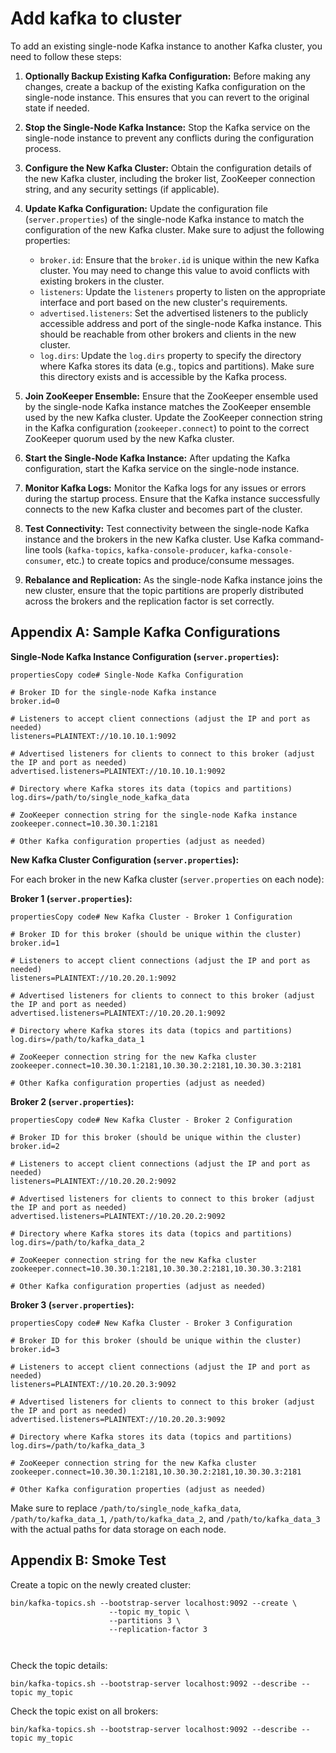 # Add kafka to cluster

To add an existing single-node Kafka instance to another Kafka cluster, you need to follow these steps:

1.  **Optionally Backup Existing Kafka Configuration:** Before making any changes, create a backup of the existing Kafka configuration on the single-node instance. This ensures that you can revert to the original state if needed.
    
2.  **Stop the Single-Node Kafka Instance:** Stop the Kafka service on the single-node instance to prevent any conflicts during the configuration process.
    
3.  **Configure the New Kafka Cluster:** Obtain the configuration details of the new Kafka cluster, including the broker list, ZooKeeper connection string, and any security settings (if applicable).
    
4.  **Update Kafka Configuration:** Update the configuration file (`server.properties`) of the single-node Kafka instance to match the configuration of the new Kafka cluster. Make sure to adjust the following properties:
    
    -   `broker.id`: Ensure that the `broker.id` is unique within the new Kafka cluster. You may need to change this value to avoid conflicts with existing brokers in the cluster.
    -   `listeners`: Update the `listeners` property to listen on the appropriate interface and port based on the new cluster's requirements.
    -   `advertised.listeners`: Set the advertised listeners to the publicly accessible address and port of the single-node Kafka instance. This should be reachable from other brokers and clients in the new cluster.
    -   `log.dirs`: Update the `log.dirs` property to specify the directory where Kafka stores its data (e.g., topics and partitions). Make sure this directory exists and is accessible by the Kafka process.
5.  **Join ZooKeeper Ensemble:** Ensure that the ZooKeeper ensemble used by the single-node Kafka instance matches the ZooKeeper ensemble used by the new Kafka cluster. Update the ZooKeeper connection string in the Kafka configuration (`zookeeper.connect`) to point to the correct ZooKeeper quorum used by the new Kafka cluster.
    
6.  **Start the Single-Node Kafka Instance:** After updating the Kafka configuration, start the Kafka service on the single-node instance.
    
7.  **Monitor Kafka Logs:** Monitor the Kafka logs for any issues or errors during the startup process. Ensure that the Kafka instance successfully connects to the new Kafka cluster and becomes part of the cluster.
    
8.  **Test Connectivity:** Test connectivity between the single-node Kafka instance and the brokers in the new Kafka cluster. Use Kafka command-line tools (`kafka-topics`, `kafka-console-producer`, `kafka-console-consumer`, etc.) to create topics and produce/consume messages.
    
9.  **Rebalance and Replication:** As the single-node Kafka instance joins the new cluster, ensure that the topic partitions are properly distributed across the brokers and the replication factor is set correctly.


## Appendix A: Sample Kafka Configurations

**Single-Node Kafka Instance Configuration (`server.properties`):**

```
propertiesCopy code# Single-Node Kafka Configuration

# Broker ID for the single-node Kafka instance
broker.id=0

# Listeners to accept client connections (adjust the IP and port as needed)
listeners=PLAINTEXT://10.10.10.1:9092

# Advertised listeners for clients to connect to this broker (adjust the IP and port as needed)
advertised.listeners=PLAINTEXT://10.10.10.1:9092

# Directory where Kafka stores its data (topics and partitions)
log.dirs=/path/to/single_node_kafka_data

# ZooKeeper connection string for the single-node Kafka instance
zookeeper.connect=10.30.30.1:2181

# Other Kafka configuration properties (adjust as needed)

```

**New Kafka Cluster Configuration (`server.properties`):**

For each broker in the new Kafka cluster (`server.properties` on each node):

**Broker 1 (`server.properties`):**

```
propertiesCopy code# New Kafka Cluster - Broker 1 Configuration

# Broker ID for this broker (should be unique within the cluster)
broker.id=1

# Listeners to accept client connections (adjust the IP and port as needed)
listeners=PLAINTEXT://10.20.20.1:9092

# Advertised listeners for clients to connect to this broker (adjust the IP and port as needed)
advertised.listeners=PLAINTEXT://10.20.20.1:9092

# Directory where Kafka stores its data (topics and partitions)
log.dirs=/path/to/kafka_data_1

# ZooKeeper connection string for the new Kafka cluster
zookeeper.connect=10.30.30.1:2181,10.30.30.2:2181,10.30.30.3:2181

# Other Kafka configuration properties (adjust as needed)

```

**Broker 2 (`server.properties`):**

```
propertiesCopy code# New Kafka Cluster - Broker 2 Configuration

# Broker ID for this broker (should be unique within the cluster)
broker.id=2

# Listeners to accept client connections (adjust the IP and port as needed)
listeners=PLAINTEXT://10.20.20.2:9092

# Advertised listeners for clients to connect to this broker (adjust the IP and port as needed)
advertised.listeners=PLAINTEXT://10.20.20.2:9092

# Directory where Kafka stores its data (topics and partitions)
log.dirs=/path/to/kafka_data_2

# ZooKeeper connection string for the new Kafka cluster
zookeeper.connect=10.30.30.1:2181,10.30.30.2:2181,10.30.30.3:2181

# Other Kafka configuration properties (adjust as needed)

```

**Broker 3 (`server.properties`):**

```
propertiesCopy code# New Kafka Cluster - Broker 3 Configuration

# Broker ID for this broker (should be unique within the cluster)
broker.id=3

# Listeners to accept client connections (adjust the IP and port as needed)
listeners=PLAINTEXT://10.20.20.3:9092

# Advertised listeners for clients to connect to this broker (adjust the IP and port as needed)
advertised.listeners=PLAINTEXT://10.20.20.3:9092

# Directory where Kafka stores its data (topics and partitions)
log.dirs=/path/to/kafka_data_3

# ZooKeeper connection string for the new Kafka cluster
zookeeper.connect=10.30.30.1:2181,10.30.30.2:2181,10.30.30.3:2181

# Other Kafka configuration properties (adjust as needed)

```

Make sure to replace `/path/to/single_node_kafka_data`, `/path/to/kafka_data_1`, `/path/to/kafka_data_2`, and `/path/to/kafka_data_3` with the actual paths for data storage on each node.

## Appendix B: Smoke Test

Create a topic on the newly created cluster:

```
bin/kafka-topics.sh --bootstrap-server localhost:9092 --create \
                      --topic my_topic \
                      --partitions 3 \
                      --replication-factor 3
                     
                    
```

Check the topic details:

```
bin/kafka-topics.sh --bootstrap-server localhost:9092 --describe --topic my_topic
```

Check the topic exist on all brokers:

```
bin/kafka-topics.sh --bootstrap-server localhost:9092 --describe --topic my_topic
```

